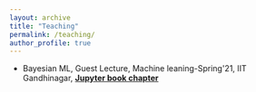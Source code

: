 ```yaml
---
layout: archive
title: "Teaching"
permalink: /teaching/
author_profile: true
---
```


* Bayesian ML, Guest Lecture, Machine leaning-Spring'21, IIT Gandhinagar, [**Jupyter book chapter**](https://explain-ml.github.io/explain-ml-book/notebooks/2021-March-23-bayesian-ml.html)
